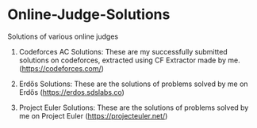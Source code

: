 # Online-Judge-Solutions
Solutions of various online judges

1. Codeforces AC Solutions:
These are my successfully submitted solutions on codeforces, extracted using CF Extractor made by me. (https://codeforces.com/)

2. Erdős Solutions:
These are the solutions of problems solved by me on Erdős (https://erdos.sdslabs.co)

3. Project Euler Solutions:
These are the solutions of problems solved by me on Project Euler (https://projecteuler.net/)

